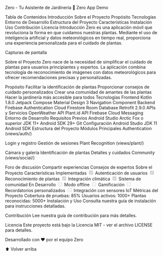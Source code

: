 Zero - Tu Asistente de Jardinería 🌱
Zero App Demo

Tabla de Contenidos
Introducción
Sobre el Proyecto
Propósito
Tecnologías
Entorno de Desarrollo
Estructura del Proyecto
Características
Instalación
Uso
Contribución
Licencia
Introducción
Zero es una aplicación móvil que revoluciona la forma en que cuidamos nuestras plantas. Mediante el uso de inteligencia artificial y datos meteorológicos en tiempo real, proporciona una experiencia personalizada para el cuidado de plantas.

Capturas de pantalla

Sobre el Proyecto
Zero nace de la necesidad de simplificar el cuidado de plantas para usuarios principiantes y expertos. La aplicación combina tecnología de reconocimiento de imágenes con datos meteorológicos para ofrecer recomendaciones precisas y personalizadas.

Propósito
Facilitar la identificación de plantas
Proporcionar consejos de cuidado personalizados
Crear una comunidad de amantes de las plantas
Hacer la jardinería más accesible para todos
Tecnologías
Frontend
Kotlin 1.8.0
Jetpack Compose
Material Design 3
Navigation Component
Backend
Firebase Authentication
Cloud Firestore
Room Database
Retrofit 2.9.0
APIs y Servicios
OpenWeather API
Plant.id API
Firebase Cloud Messaging
Entorno de Desarrollo
Requisitos Previos
Android Studio Arctic Fox o superior
JDK 11+
Android SDK 29+
Git
Configuración
Android Studio
JDK 11
Android SDK
Estructura del Proyecto
Módulos Principales
Authentication (views/auth/)

Login y registro
Gestión de sesiones
Plant Recognition (views/plant/)

Cámara y galería
Identificación de plantas
Detalles y cuidados
Community (views/social/)

Foro de discusión
Compartir experiencias
Consejos de expertos
Sobre el Proyecto
Características Implementadas
<input checked="" disabled="" type="checkbox"> Autenticación de usuarios
<input checked="" disabled="" type="checkbox"> Reconocimiento de plantas
<input checked="" disabled="" type="checkbox"> Integración climática
<input checked="" disabled="" type="checkbox"> Sistema de comunidad
En Desarrollo
<input disabled="" type="checkbox"> Modo offline
<input disabled="" type="checkbox"> Gamificación
<input disabled="" type="checkbox"> Recordatorios personalizados
<input disabled="" type="checkbox"> Integración con sensores IoT
Métricas del Proyecto
Cobertura de pruebas: 85%
Usuarios activos: 1000+
Plantas reconocidas: 5000+
Instalación y Uso
Consulta nuestra guía de instalación para instrucciones detalladas.

Contribución
Lee nuestra guía de contribución para más detalles.

Licencia
Este proyecto está bajo la Licencia MIT - ver el archivo LICENSE para detalles.

Desarrollado con ❤️ por el equipo Zero

⬆ Volver arriba
